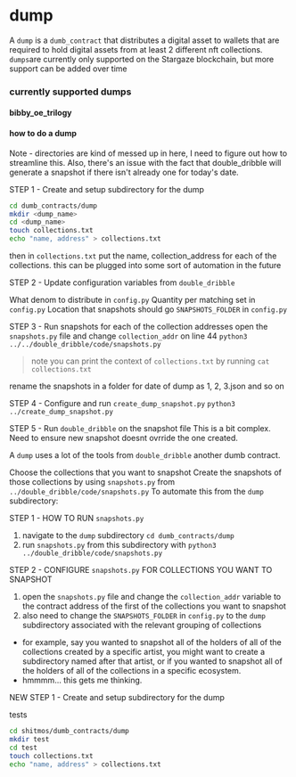 # dump

A `dump` is a `dumb_contract` that distributes a digital asset to wallets that are required to hold digital assets from at least 2 different nft collections. `dumps`are currently only supported on the Stargaze blockchain, but more support can be added over time

### currently supported dumps

#### bibby_oe_trilogy


#### how to do a dump

Note - directories are kind of messed up in here, I need to figure out how to streamline this.
Also, there's an issue with the fact that double_dribble will generate a snapshot if there isn't already one for today's date.

STEP 1 - Create and setup subdirectory for the dump

```bash
cd dumb_contracts/dump
mkdir <dump_name>
cd <dump_name>
touch collections.txt
echo "name, address" > collections.txt
```
then in `collections.txt` put the name, collection_address for each of the collections.
this can be plugged into some sort of automation in the future


STEP 2 - Update configuration variables from `double_dribble`

What denom to distribute in `config.py`
Quantity per matching set in `config.py`
Location that snapshots should go `SNAPSHOTS_FOLDER` in `config.py`


STEP 3 - Run snapshots for each of the collection addresses
open the `snapshots.py` file and change `collection_addr` on line 44
`python3 ../../double_dribble/code/snapshots.py`

> note you can print the context of `collections.txt` by running `cat collections.txt`

rename the snapshots in a folder for date of dump as 1, 2, 3.json and so on

STEP 4 - Configure and run `create_dump_snapshot.py`
`python3 ../create_dump_snapshot.py`

STEP 5 - Run `double_dribble` on the snapshot file
This is a bit complex. Need to ensure new snapshot doesnt ovrride the one created.


A `dump` uses a lot of the tools from `double_dribble` another dumb contract.

Choose the collections that you want to snapshot
Create the snapshots of those collections by using `snapshots.py` from `../double_dribble/code/snapshots.py`
To automate this from the `dump` subdirectory:

STEP 1 - HOW TO RUN `snapshots.py`
1. navigate to the `dump` subdirectory `cd dumb_contracts/dump`
2. run `snapshots.py` from this subdirectory with `python3 ../double_dribble/code/snapshots.py`

STEP 2 - CONFIGURE `snapshots.py` FOR COLLECTIONS YOU WANT TO SNAPSHOT
1. open the `snapshots.py` file and change the `collection_addr` variable to the contract address of the first of the collections you want to snapshot
2. also need to change the `SNAPSHOTS_FOLDER` in `config.py` to the `dump` subdirectory associated with the relevant grouping of collections
- for example, say you wanted to snapshot all of the holders of all of the collections created by a specific artist, you might want to create a subdirectory named after that artist, or if you wanted to snapshot all of the holders of all of the collections in a specific ecosystem.
- hmmmm... this gets me thinking.

NEW STEP 1 - Create and setup subdirectory for the dump

tests

```bash
cd shitmos/dumb_contracts/dump
mkdir test
cd test
touch collections.txt
echo "name, address" > collections.txt
```